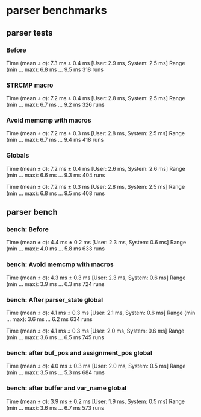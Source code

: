 # parser benchmarks

## parser tests

### Before

Time (mean ± σ):       7.3 ms ±   0.4 ms    [User: 2.9 ms, System: 2.5 ms]
Range (min … max):     6.8 ms …   9.5 ms    318 runs

### STRCMP macro

Time (mean ± σ):       7.2 ms ±   0.4 ms    [User: 2.8 ms, System: 2.5 ms]
Range (min … max):     6.7 ms …   9.2 ms    326 runs

### Avoid memcmp with macros

Time (mean ± σ):       7.2 ms ±   0.3 ms    [User: 2.8 ms, System: 2.5 ms]
Range (min … max):     6.7 ms …   9.4 ms    418 runs

### Globals

Time (mean ± σ):       7.2 ms ±   0.4 ms    [User: 2.6 ms, System: 2.6 ms]
Range (min … max):     6.6 ms …   9.3 ms    404 runs

Time (mean ± σ):       7.2 ms ±   0.3 ms    [User: 2.8 ms, System: 2.5 ms]
Range (min … max):     6.8 ms …   9.5 ms    408 runs

## parser bench

### bench: Before

Time (mean ± σ):       4.4 ms ±   0.2 ms    [User: 2.3 ms, System: 0.6 ms]
Range (min … max):     4.0 ms …   5.8 ms    633 runs

### bench: Avoid memcmp with macros

Time (mean ± σ):       4.3 ms ±   0.3 ms    [User: 2.3 ms, System: 0.6 ms]
Range (min … max):     3.9 ms …   6.3 ms    724 runs

### bench: After parser_state global

Time (mean ± σ):       4.1 ms ±   0.3 ms    [User: 2.1 ms, System: 0.6 ms]
Range (min … max):     3.6 ms …   6.2 ms    634 runs

Time (mean ± σ):       4.1 ms ±   0.3 ms    [User: 2.0 ms, System: 0.6 ms]
Range (min … max):     3.6 ms …   6.5 ms    745 runs

### bench: after buf_pos and assignment_pos global

Time (mean ± σ):       4.0 ms ±   0.3 ms    [User: 2.0 ms, System: 0.5 ms]
Range (min … max):     3.5 ms …   5.3 ms    684 runs

### bench: after buffer and var_name global

Time (mean ± σ):       3.9 ms ±   0.2 ms    [User: 1.9 ms, System: 0.5 ms]
Range (min … max):     3.6 ms …   6.7 ms    573 runs
